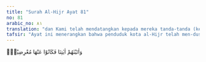 ```yaml
---
title: "Surah Al-Hijr Ayat 81"
no: 81
arabic_no: ٨١
translation: "dan Kami telah mendatangkan kepada mereka tanda-tanda (kekuasaan) Kami, tetapi mereka selalu berpaling darinya, "
tafsir: "Ayat ini menerangkan bahwa penduduk kota al-Hijr telah men-dustakan para rasul. Dalam ayat ini disebutkan rasul-rasul padahal mereka hanya mendustakan seorang rasul, yaitu Nabi Saleh a.s., karena mendustakan seorang rasul hukumnya sama dengan mendustakan seluruh rasul Allah. Seluruh rasul yang diutus Allah membawa agama tauhid dan asas-asas agama yang sama. Walaupun mendustakan seorang rasul, tetapi mereka telah mendustakan ketauhidan dan asas-asas agama yang dibawa rasul itu, yang berarti mereka telah mendustakan seluruh rasul.\n\nKota al-Hijr adalah tempat tinggal kaum Samud yang terletak antara Mekah dan Syam, di dekat Wadil-Qura. Kepada mereka diutus Nabi Saleh yang diberi mukjizat sebagai bukti kerasulannya. Saleh menyatakan mukjizatnya berupa unta betina yang mereka kenal sebagai bukti kerasulan-nya. Unta itu tidak boleh diganggu dan disakiti. Jatah air minumnya ditentukan banyaknya secara bergantian, yaitu sehari untuk minum unta dan sehari untuk minum mereka semuanya. Tetapi mereka tidak mau mengikuti ketentuan Saleh itu, bahkan mereka menyembelih unta itu."
---
```

وَاٰتَيْنٰهُمْ اٰيٰتِنَا فَكَانُوْا عَنْهَا مُعْرِضِيْنَۙ